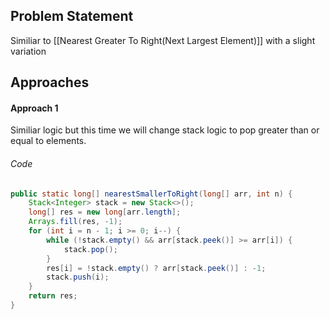 ## Problem Statement
Similiar to [[Nearest Greater To Right(Next Largest Element)]] with a slight variation

## Approaches
#### Approach 1
Similiar logic but this time we will change stack logic to pop greater than or equal to elements.

###### Code
```java
public static long[] nearestSmallerToRight(long[] arr, int n) {  
    Stack<Integer> stack = new Stack<>();  
    long[] res = new long[arr.length];  
    Arrays.fill(res, -1);  
    for (int i = n - 1; i >= 0; i--) {  
        while (!stack.empty() && arr[stack.peek()] >= arr[i]) {  
            stack.pop();  
        }  
        res[i] = !stack.empty() ? arr[stack.peek()] : -1;  
        stack.push(i);  
    }  
    return res;  
}
```
